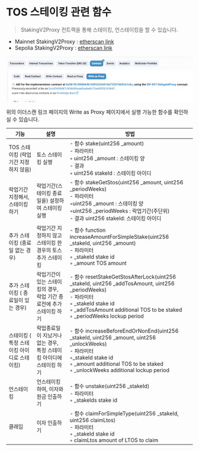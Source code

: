 # TOS 스테이킹 관련 함수

> StakingV2Proxy 컨트랙을 통해 스테이킹, 언스테이킹을 할 수 있습니다.
- Mainnet StakingV2Proxy : [etherscan link](https://etherscan.io/address/0x14fb0933ec45ece75a431d10afaa1ddf7bfee44c#readProxyContract)
- Sepolia StakingV2Proxy  : [etherscan link](https://sepolia.etherscan.io/address/0x80d1c91393c4b516f70bc95d94b1d85667964531#readProxyContract)


![Write as Proxy 선택](https://github.com/tokamak-network/TONStarter/blob/develop/img/tos_staking_0.png)

위의 이더스캔 링크 페이지의 Write as Proxy 페이지에서 실행 가능한 함수를 확인하실 수 있습니다.



| 기능 | 설명 | 방법 |
| -------- | -------- | -------- |
| TOS 스테이킹 (락업기간 지정하지 않음)      | 토스 스테이킹 실행      |- 함수 stake(uint256 _amount) <br/>- 파라미터<br/>    ◦ uint256 _amount : 스테이킹 양 <br/>- 결과<br/>    ◦  uint256 stakeId : 스테이킹 아이디|
| 락업기간 지정해서, 스테이킹 하기      | 락업기간(스테이킹 종료일을) 설정하여 스테이킹 실행      | - 함수 stakeGetStos(uint256 _amount, uint256 _periodWeeks) <br/>- 파라미터<br/>    ◦uint256 _amount : 스테이킹 양 <br/>◦uint256 _periodWeeks : 락업기간(주단위)<br/>- 결과 uint256 stakeId: 스테이킹 아이디     |
| 추가 스테이킹 (종료일 없는 경우)      | 락업기간 지정하지 않고 스테이킹 한 경우의 토스 추가 스테이킹      | - 함수  function increaseAmountForSimpleStake(uint256 _stakeId, uint256 _amount)<br/>- 파라미터<br/>    ◦ _stakeId stake id<br/>    ◦ _amount  TOS amount<br/>      |
| 추가 스테이킹 ( 종료일이 있는 경우)      | 락업기간이 있는 스테이킹의 경우, 락업 기간 종료전에 추가 스테이킹 하기      | - 함수 resetStakeGetStosAfterLock(uint256 _stakeId, uint256 _addTosAmount, uint256 _periodWeeks)   <br/>- 파라미터<br/>    ◦ _stakeId     stake id<br/>◦ _addTosAmount   additional TOS to be staked<br/>◦ _periodWeeks lockup period |
| 스테이킹 ( 특정 스테이킹 아이디로 스테이킹)     | 락업종료일이 지났거나 없는 경우, 특정 스테이킹 아이디에 스테이킹 하기     | - 함수  increaseBeforeEndOrNonEnd(uint256 _stakeId, uint256 _amount, uint256 _unlockWeeks) <br/>- 파라미터<br/>    ◦_stakeId     stake id <br/> ◦ _amount      additional TOS to be staked<br/> ◦ _unlockWeeks additional lockup period<br/> |
| 언스테이킹     | 언스테이킹하여, 이자와 원금 인출하기     | - 함수  unstake(uint256 _stakeId) <br/>- 파라미터<br/>    ◦ _stakeIds stake id  |
| 클래임     | 이자 인출하기     | - 함수  claimForSimpleType(uint256 _stakeId, uint256 claimLtos) <br/>- 파라미터<br/>    ◦ _stakeId  stake id <br/> ◦ claimLtos amount of LTOS to claim<br/>|

